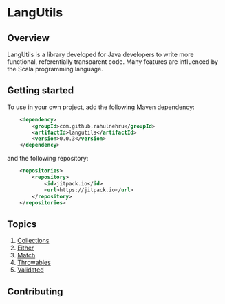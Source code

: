# LangUtils

## Overview

LangUtils is a library developed for Java developers to write more functional, referentially transparent code.
Many features are influenced by the Scala programming language. 

## Getting started

To use in your own project, add the following Maven dependency:

```xml
	<dependency>
	    <groupId>com.github.rahulnehru</groupId>
	    <artifactId>langutils</artifactId>
	    <version>0.0.3</version>
	</dependency>
```

and the following repository:
```xml
	<repositories>
		<repository>
		    <id>jitpack.io</id>
		    <url>https://jitpack.io</url>
		</repository>
	</repositories>
```

## Topics

1. [Collections](./src/main/java/com/rnehru/langutils/collections/collections.md)
2. [Either](src/main/java/com/rnehru/langutils/either/either.md)
3. [Match](./src/main/java/com/rnehru/langutils/match/match.md)
4. [Throwables](./src/main/java/com/rnehru/langutils/throwables/throwables.md)
5. [Validated](./src/main/java/com/rnehru/langutils/validated/validated.md)

## Contributing



